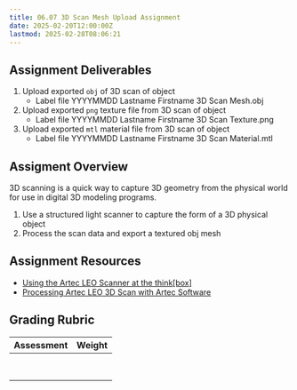 ```yaml
---
title: 06.07 3D Scan Mesh Upload Assignment
date: 2025-02-20T12:00:00Z
lastmod: 2025-02-28T08:06:21
---
```


## Assignment Deliverables

1. Upload exported `obj` of 3D scan of object
   - Label file YYYYMMDD Lastname Firstname 3D Scan Mesh.obj
2. Upload exported `png` texture file from 3D scan of object
   - Label file YYYYMMDD Lastname Firstname 3D Scan Texture.png
3. Upload exported `mtl` material file from 3D scan of object
   - Label file YYYYMMDD Lastname Firstname 3D Scan Material.mtl

## Assigment Overview

3D scanning is a quick way to capture 3D geometry from the physical world for use in digital 3D modeling programs.

1. Use a structured light scanner to capture the form of a 3D physical object
2. Process the scan data and export a textured obj mesh

## Assignment Resources

- [Using the Artec LEO Scanner at the think\[box\]](https://docs.google.com/document/d/1exUfxtAQUs_jO2Xyjpi7rHWTzmwLQn9H4bCctTACKtQ/edit?tab=t.0)
- [Processing Artec LEO 3D Scan with Artec Software](https://docs.google.com/document/d/1APUIcMroTnVMKYQ4wz5wtvgj-zB0gfGnMr1G_2_bbEg/edit?tab=t.0)

## Grading Rubric

<div class="responsive-table-markdown">

| Assessment | Weight |
| ---------- | ------ |
|            |        |
|            |        |
|            |        |
|            |        |
|            |        |
|            |        |
|            |        |
|            |        |

</div>
